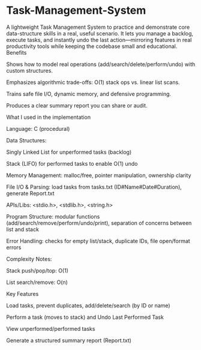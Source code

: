 # Task-Management-System
A lightweight Task Management System to practice and demonstrate core data-structure skills in a real, useful scenario. It lets you manage a backlog, execute tasks, and instantly undo the last action—mirroring features in real productivity tools while keeping the codebase small and educational.
Benefits

Shows how to model real operations (add/search/delete/perform/undo) with custom structures.

Emphasizes algorithmic trade-offs: O(1) stack ops vs. linear list scans.

Trains safe file I/O, dynamic memory, and defensive programming.

Produces a clear summary report you can share or audit.

What I used in the implementation

Language: C (procedural)

Data Structures:

Singly Linked List for unperformed tasks (backlog)

Stack (LIFO) for performed tasks to enable O(1) undo

Memory Management: malloc/free, pointer manipulation, ownership clarity

File I/O & Parsing: load tasks from tasks.txt (ID#Name#Date#Duration), generate Report.txt

APIs/Libs: <stdio.h>, <stdlib.h>, <string.h>

Program Structure: modular functions (add/search/remove/perform/undo/print), separation of concerns between list and stack

Error Handling: checks for empty list/stack, duplicate IDs, file open/format errors

Complexity Notes:

Stack push/pop/top: O(1)

List search/remove: O(n)

Key Features

Load tasks, prevent duplicates, add/delete/search (by ID or name)

Perform a task (moves to stack) and Undo Last Performed Task

View unperformed/performed tasks

Generate a structured summary report (Report.txt)
